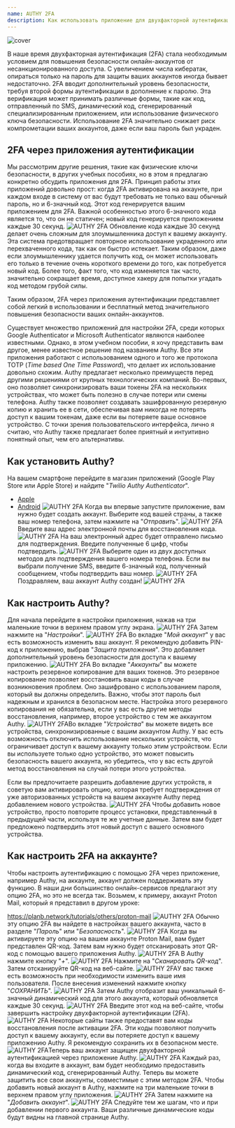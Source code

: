 ```yaml
---
name: AUTHY 2FA
description: Как использовать приложение для двухфакторной аутентификации?
---
```

![cover](assets/cover.webp)

В наше время двухфакторная аутентификация (2FA) стала необходимым условием для повышения безопасности онлайн-аккаунтов от несанкционированного доступа. С увеличением числа кибератак, опираться только на пароль для защиты ваших аккаунтов иногда бывает недостаточно. 2FA вводит дополнительный уровень безопасности, требуя второй формы аутентификации в дополнение к паролю. Эта верификация может принимать различные формы, такие как код, отправленный по SMS, динамический код, сгенерированный специализированным приложением, или использование физического ключа безопасности. Использование 2FA значительно снижает риск компрометации ваших аккаунтов, даже если ваш пароль был украден.

## 2FA через приложения аутентификации

Мы рассмотрим другие решения, такие как физические ключи безопасности, в других учебных пособиях, но в этом я предлагаю конкретно обсудить приложения для 2FA. Принцип работы этих приложений довольно прост: когда 2FA активирована на аккаунте, при каждом входе в систему от вас будут требовать не только ваш обычный пароль, но и 6-значный код. Этот код генерируется вашим приложением для 2FA. Важной особенностью этого 6-значного кода является то, что он не статичен; новый код генерируется приложением каждые 30 секунд.
![AUTHY 2FA](assets/notext/01.webp)
Обновление кода каждые 30 секунд делает очень сложным для злоумышленника доступ к вашему аккаунту. Эта система предотвращает повторное использование украденного или перехваченного кода, так как он быстро истекает. Таким образом, даже если злоумышленнику удается получить код, он может использовать его только в течение очень короткого времени до того, как потребуется новый код. Более того, факт того, что код изменяется так часто, значительно сокращает время, доступное хакеру для попытки угадать код методом грубой силы.

Таким образом, 2FA через приложения аутентификации представляет собой легкий в использовании и бесплатный метод значительного повышения безопасности ваших онлайн-аккаунтов.

Существует множество приложений для настройки 2FA, среди которых Google Authenticator и Microsoft Authenticator являются наиболее известными. Однако, в этом учебном пособии, я хочу представить вам другое, менее известное решение под названием Authy. Все эти приложения работают с использованием одного и того же протокола TOTP (*Time based One Time Password*), что делает их использование довольно схожим.
Authy предлагает несколько преимуществ перед другими решениями от крупных технологических компаний. Во-первых, оно позволяет синхронизировать ваши токены 2FA на нескольких устройствах, что может быть полезно в случае потери или смены телефона. Authy также позволяет создавать зашифрованную резервную копию и хранить ее в сети, обеспечивая вам никогда не потерять доступ к вашим токенам, даже если вы потеряете ваше основное устройство. С точки зрения пользовательского интерфейса, лично я считаю, что Authy также предлагает более приятный и интуитивно понятный опыт, чем его альтернативы.

## Как установить Authy?

На вашем смартфоне перейдите в магазин приложений (Google Play Store или Apple Store) и найдите "*Twilio Authy Authenticator*".

- [Apple](https://apps.apple.com/us/app/twilio-authy/id494168017)
- [Android](https://play.google.com/store/apps/details?id=com.authy.authy)
![AUTHY 2FA](assets/notext/02.webp)
Когда вы впервые запустите приложение, вам нужно будет создать аккаунт. Выберите код вашей страны, а также ваш номер телефона, затем нажмите на "*Отправить*".
![AUTHY 2FA](assets/notext/03.webp)
Введите ваш адрес электронной почты для восстановления кода.
![AUTHY 2FA](assets/notext/04.webp)
На ваш электронный адрес будет отправлено письмо для подтверждения. Введите полученные 6 цифр, чтобы подтвердить.
![AUTHY 2FA](assets/notext/05.webp)
Выберите один из двух доступных методов для подтверждения вашего номера телефона. Если вы выбрали получение SMS, введите 6-значный код, полученный сообщением, чтобы подтвердить ваш номер.
![AUTHY 2FA](assets/notext/06.webp)
Поздравляем, ваш аккаунт Authy создан!
![AUTHY 2FA](assets/notext/07.webp)
## Как настроить Authy?

Для начала перейдите в настройки приложения, нажав на три маленькие точки в верхнем правом углу экрана.
![AUTHY 2FA](assets/notext/08.webp)
Затем нажмите на "*Настройки*".
![AUTHY 2FA](assets/notext/09.webp)
Во вкладке "*Мой аккаунт*" у вас есть возможность изменить ваш аккаунт. Я рекомендую добавить PIN-код к приложению, выбрав "*Защита приложения*". Это добавляет дополнительный уровень безопасности для доступа к вашему приложению.
![AUTHY 2FA](assets/notext/10.webp)
Во вкладке "*Аккаунты*" вы можете настроить резервное копирование для ваших токенов. Это резервное копирование позволяет восстановить ваши коды в случае возникновения проблем. Оно зашифровано с использованием пароля, который вы должны определить. Важно, чтобы этот пароль был надежным и хранился в безопасном месте. Настройка этого резервного копирования не обязательна, если у вас есть другие методы восстановления, например, второе устройство с тем же аккаунтом Authy.
![AUTHY 2FA](assets/notext/11.webp)Во вкладке "*Устройства*" вы можете видеть все устройства, синхронизированные с вашим аккаунтом Authy. У вас есть возможность отключить использование нескольких устройств, что ограничивает доступ к вашему аккаунту только этим устройством. Если вы используете только одно устройство, это может повысить безопасность вашего аккаунта, но убедитесь, что у вас есть другой метод восстановления на случай потери этого устройства.

Если вы предпочитаете разрешить добавление других устройств, я советую вам активировать опцию, которая требует подтверждения от уже авторизованных устройств на вашем аккаунте Authy перед добавлением нового устройства.
![AUTHY 2FA](assets/notext/12.webp)
Чтобы добавить новое устройство, просто повторите процесс установки, представленный в предыдущей части, используя те же учетные данные. Затем вам будет предложено подтвердить этот новый доступ с вашего основного устройства.

## Как настроить 2FA на аккаунте?

Чтобы настроить аутентификацию с помощью 2FA через приложение, например Authy, на аккаунте, аккаунт должен поддерживать эту функцию. В наши дни большинство онлайн-сервисов предлагают эту опцию 2FA, но это не всегда так. Возьмем, к примеру, аккаунт Proton Mail, который я представил в другом уроке:

https://planb.network/tutorials/others/proton-mail
![AUTHY 2FA](assets/notext/13.webp)
Обычно эту опцию 2FA вы найдете в настройках вашего аккаунта, часто в разделе "*Пароль*" или "*Безопасность*".
![AUTHY 2FA](assets/notext/14.webp)
Когда вы активируете эту опцию на вашем аккаунте Proton Mail, вам будет представлен QR-код. Затем вам нужно будет отсканировать этот QR-код с помощью вашего приложения Authy.
![AUTHY 2FA](assets/notext/15.webp)
В Authy нажмите кнопку "*+*".
![AUTHY 2FA](assets/notext/16.webp)
Нажмите на "*Сканировать QR-код*". Затем отсканируйте QR-код на веб-сайте.
![AUTHY 2FA](assets/notext/17.webp)У вас также есть возможность при необходимости изменить ваше имя пользователя. После внесения изменений нажмите кнопку "*СОХРАНИТЬ*".
![AUTHY 2FA](assets/notext/18.webp)
Затем Authy отобразит ваш уникальный 6-значный динамический код для этого аккаунта, который обновляется каждые 30 секунд.
![AUTHY 2FA](assets/notext/19.webp)
Введите этот код на веб-сайте, чтобы завершить настройку двухфакторной аутентификации (2FA).
![AUTHY 2FA](assets/notext/20.webp)
Некоторые сайты также предоставят вам коды восстановления после активации 2FA. Эти коды позволяют получить доступ к вашему аккаунту, если вы потеряете доступ к вашему приложению Authy. Я рекомендую сохранить их в безопасном месте.
![AUTHY 2FA](assets/notext/21.webp)Теперь ваш аккаунт защищен двухфакторной аутентификацией через приложение Authy.
![AUTHY 2FA](assets/notext/22.webp)
Каждый раз, когда вы входите в аккаунт, вам будет необходимо предоставить динамический код, сгенерированный Authy. Теперь вы можете защитить все свои аккаунты, совместимые с этим методом 2FA. Чтобы добавить новый аккаунт в Authy, нажмите на три маленькие точки в верхнем правом углу приложения.
![AUTHY 2FA](assets/notext/23.webp)
Затем нажмите на "*Добавить аккаунт*".
![AUTHY 2FA](assets/notext/24.webp)
Следуйте тем же шагам, что и при добавлении первого аккаунта. Ваши различные динамические коды будут видны на главной странице Authy.